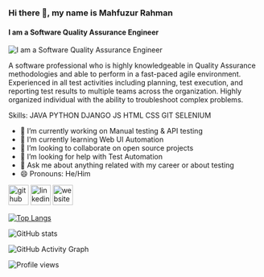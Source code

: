 ### Hi there 👋, my name is Mahfuzur Rahman
#### I am a Software Quality Assurance Engineer
![I am a Software Quality Assurance Engineer](https://scontent.fdac14-1.fna.fbcdn.net/v/t1.6435-9/118296039_2900090060214209_2671322265894065532_n.jpg?_nc_cat=110&ccb=1-5&_nc_sid=174925&_nc_ohc=Ne52FdO4Am4AX-9ukZc&_nc_ht=scontent.fdac14-1.fna&oh=c528d304cbf794a8f6a4959469ba93f9&oe=61B076EF)

A software professional who is highly knowledgeable in Quality Assurance methodologies and able to perform in a fast-paced agile environment. Experienced in all test activities including planning, test execution, and reporting test results to multiple teams across the organization. Highly organized individual with the ability to troubleshoot complex problems.

Skills: JAVA PYTHON DJANGO  JS  HTML  CSS GIT SELENIUM

- 🔭 I’m currently working on  Manual testing & API testing 
- 🌱 I’m currently learning Web UI Automation 
- 👯 I’m looking to collaborate on open source projects 
- 🤔 I’m looking for help with Test Automation 
- 💬 Ask me about anything related with my career or about testing 
- 😄 Pronouns: He/Him 


[<img src='https://cdn.jsdelivr.net/npm/simple-icons@3.0.1/icons/github.svg' alt='github' height='40'>](https://github.com/Mahfuzur15)  [<img src='https://cdn.jsdelivr.net/npm/simple-icons@3.0.1/icons/linkedin.svg' alt='linkedin' height='40'>](https://www.linkedin.com/in/linkedin.com/in/mahfuz-tushar/)  [<img src='https://cdn.jsdelivr.net/npm/simple-icons@3.0.1/icons/icloud.svg' alt='website' height='40'>](mahfuzur15.github.io)  

[![Top Langs](https://github-readme-stats.vercel.app/api/top-langs/?username=Mahfuzur15)](https://github.com/anuraghazra/github-readme-stats)

![GitHub stats](https://github-readme-stats.vercel.app/api?username=Mahfuzur15&show_icons=true)  

![GitHub Activity Graph](https://activity-graph.herokuapp.com/graph?username=Mahfuzur15)  

![Profile views](https://gpvc.arturio.dev/Mahfuzur15)  
